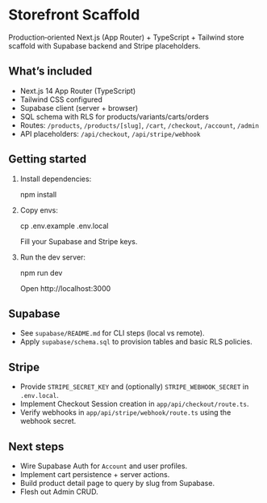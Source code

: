 # Storefront Scaffold

Production‑oriented Next.js (App Router) + TypeScript + Tailwind store scaffold with Supabase backend and Stripe placeholders.

## What’s included
- Next.js 14 App Router (TypeScript)
- Tailwind CSS configured
- Supabase client (server + browser)
- SQL schema with RLS for products/variants/carts/orders
- Routes: `/products`, `/products/[slug]`, `/cart`, `/checkout`, `/account`, `/admin`
- API placeholders: `/api/checkout`, `/api/stripe/webhook`

## Getting started

1) Install dependencies:

   npm install

2) Copy envs:

   cp .env.example .env.local

   Fill your Supabase and Stripe keys.

3) Run the dev server:

   npm run dev

   Open http://localhost:3000

## Supabase
- See `supabase/README.md` for CLI steps (local vs remote).
- Apply `supabase/schema.sql` to provision tables and basic RLS policies.

## Stripe
- Provide `STRIPE_SECRET_KEY` and (optionally) `STRIPE_WEBHOOK_SECRET` in `.env.local`.
- Implement Checkout Session creation in `app/api/checkout/route.ts`.
- Verify webhooks in `app/api/stripe/webhook/route.ts` using the webhook secret.

## Next steps
- Wire Supabase Auth for `Account` and user profiles.
- Implement cart persistence + server actions.
- Build product detail page to query by slug from Supabase.
- Flesh out Admin CRUD.
